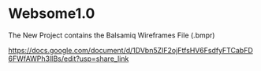 # Websome1.0

The New Project contains the Balsamiq Wireframes File (.bmpr)

https://docs.google.com/document/d/1DVbn5ZIF2ojFtfsHV6FsdfyFTCabFD6FWfAWPh3lIBs/edit?usp=share_link
